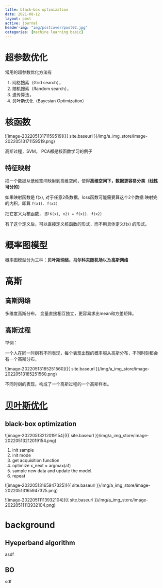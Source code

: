 ```yaml
---
title: black-box optimization
date: 2021-08-12
layout: post
active: journal
header-img: "img/postcover/post02.jpg"
categories: [machine learning basic]
---
```

# 超参数优化

常用的超参数优化方法有

1. 网格搜索（Grid search），
2. 随机搜索（Random search），
3. 遗传算法，
4. 贝叶斯优化（Bayesian Optimization）

# 核函数

![image-20220513171159519]({{ site.baseurl }}/img/a_img_store/image-20220513171159519.png)

高斯过程，SVM， PCA都是核函数学习的例子

## 特征映射

把一个数据从低维空间映射到高维空间，使得**高维空间下，数据更容易分类（线性可分的）**

如果映射函数是 f(x), 对于任意2条数据，loss函数可能需要算这个2个数据 映射完的内积，即算 `f(x1). f(x2)`

把它定义为核函数， 即  `K(x1, x2) = f(x1). f(x2)`

有了这个定义后，可以直接定义核函数的形式，而不用具体定义f(x) 的形式。

# 概率图模型

概率图模型分为三种：**贝叶斯网络，马尔科夫随机场**以及**高斯网络**

# 高斯

## 高斯网络

多维度高斯分布， 变量直接相互独立，更容易求出mean和方差矩阵。

## 高斯过程

举例：

一个人在同一时刻有不同表现，每个表现出现的概率服从高斯分布，不同时刻都会有一个高斯分布。

![image-20220513185251560]({{ site.baseurl }}/img/a_img_store/image-20220513185251560.png)

不同时刻的表现，构成了一个高斯过程的一个高斯样本。

# [贝叶斯优化](https://www.cnblogs.com/marsggbo/p/9866764.html)

## black-box optimization

![image-20220513212019154]({{ site.baseurl }}/img/a_img_store/image-20220513212019154.png)

1. init sample
2. init mode
3. get acquisition function
4. optimize x_next = argmax(af)
5. sample new data and update the model.
6. repeat











![image-20220513165947325]({{ site.baseurl }}/img/a_img_store/image-20220513165947325.png)

![image-20220511113932104]({{ site.baseurl }}/img/a_img_store/image-20220511113932104.png)

# background

## Hyeperband algorithm

asdf



## BO

sdf